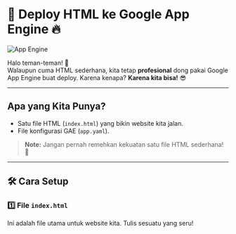# 🚀 Deploy HTML ke Google App Engine 🔥  
![App Engine](https://media.giphy.com/media/26uf6qaxqHpYXgjWU/giphy.gif)

Halo teman-teman! 👋  
Walaupun cuma HTML sederhana, kita tetap **profesional** dong pakai Google App Engine buat deploy. Karena kenapa? **Karena kita bisa!** 😎

---

## Apa yang Kita Punya?  
- Satu file HTML (`index.html`) yang bikin website kita jalan.  
- File konfigurasi GAE (`app.yaml`).  

> **Note:** Jangan pernah remehkan kekuatan satu file HTML sederhana! 💪  

---

## 🛠️ Cara Setup 

### 1️⃣ File `index.html`
Ini adalah file utama untuk website kita. Tulis sesuatu yang seru!  



